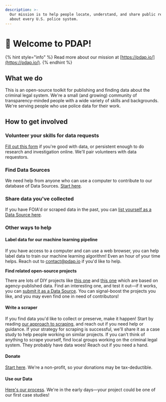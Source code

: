 ```yaml
---
description: >-
  Our mission is to help people locate, understand, and share public records
  about every U.S. police system.
---
```


# 👋 Welcome to PDAP!

{% hint style="info" %}
Read more about our mission at [https://pdap.io/](https://pdap.io/).
{% endhint %}

## What we do

This is an open-source toolkit for publishing and finding data about the criminal legal system. We're a small (and growing) community of transparency-minded people with a wide variety of skills and backgrounds. We're serving people who use police data for their work.&#x20;

## How to get involved

### Volunteer your skills for data requests

[Fill out this form](https://airtable.com/shrBSE6cnuvLQtJF1) if you're good with data, or persistent enough to do research and investigation online. We'll pair volunteers with data requestors.

### Find Data Sources

We need help from anyone who can use a computer to contribute to our database of Data Sources. [Start here](activities/share-data/contribute-data-sources.md).

### Share data you've collected

If you have FOIA'd or scraped data in the past, you can [list yourself as a Data Source here](activities/share-data/contribute-data-sources.md#submit-data-youve-collected).

### Other ways to help

#### Label data for our machine learning pipeline

If you have access to a computer and can use a web browser, you can help label data to train our machine learning algorithm! Even an hour of your time helps. Reach out to [contact@pdap.io](mailto:contact@pdap.io) if you'd like to help.

**Find related open-source projects**

There are lots of DIY projects like [this one](https://github.com/openpolicedata/openpolicedata) and [this one](https://github.com/ayyubibrahimi/eos) which are based on agency-published data. Find an interesting one, and test it out—if it works, you can [submit it as a Data Source](activities/share-data/contribute-data-sources.md#submit-individual-data-sources). You can signal-boost the projects you like, and you may even find one in need of contributors!

#### Write a scraper

If you find data you'd like to collect or preserve, make it happen! Start by reading [our approach to scraping](activities/data-scraping/our-approach-to-scraping.md), and reach out if you need help or guidance. If your strategy for scraping is successful, we'll share it as a case study to help people working on similar projects. If you can't think of anything to scrape yourself, find local groups working on the criminal legal system. They probably have data woes! Reach out if you need a hand.

#### Donate

[Start here](https://pdap.io/contribute.html). We're a non-profit, so your donations may be tax-deductible.

#### Use our Data

[Here's our process](activities/our-process.md). We're in the early days—your project could be one of our first case studies!
